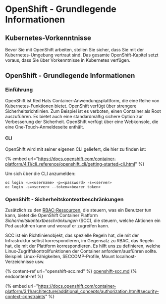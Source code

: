 # OpenShift - Grundlegende Informationen

## Kubernetes-Vorkenntnisse <a href="#a94e" id="a94e"></a>

Bevor Sie mit OpenShift arbeiten, stellen Sie sicher, dass Sie mit der Kubernetes-Umgebung vertraut sind. Das gesamte OpenShift-Kapitel setzt voraus, dass Sie über Vorkenntnisse in Kubernetes verfügen.

## OpenShift - Grundlegende Informationen

### Einführung

OpenShift ist Red Hats Container-Anwendungsplattform, die eine Reihe von Kubernetes-Funktionen bietet. OpenShift verfügt über strengere Sicherheitsrichtlinien. Zum Beispiel ist es verboten, einen Container als Root auszuführen. Es bietet auch eine standardmäßig sichere Option zur Verbesserung der Sicherheit. OpenShift verfügt über eine Webkonsole, die eine One-Touch-Anmeldeseite enthält.

#### CLI

OpenShift wird mit seiner eigenen CLI geliefert, die hier zu finden ist:

{% embed url="https://docs.openshift.com/container-platform/4.11/cli_reference/openshift_cli/getting-started-cli.html" %}

Um sich über die CLI anzumelden:
```
oc login -u=<username> -p=<password> -s=<server>
oc login -s=<server> --token=<bearer token>
```
### &#x20;<a href="#a94e" id="a94e"></a>

### **OpenShift - Sicherheitskontextbeschränkungen** <a href="#a94e" id="a94e"></a>

Zusätzlich zu den [RBAC-Ressourcen](https://docs.openshift.com/container-platform/3.11/architecture/additional\_concepts/authorization.html#architecture-additional-concepts-authorization), die steuern, was ein Benutzer tun kann, bietet die OpenShift Container Platform _Sicherheitskontextbeschränkungen_ (SCC), die steuern, welche Aktionen ein Pod ausführen kann und worauf er zugreifen kann.

SCC ist ein Richtlinienobjekt, das spezielle Regeln hat, die mit der Infrastruktur selbst korrespondieren, im Gegensatz zu RBAC, das Regeln hat, die mit der Plattform korrespondieren. Es hilft uns zu definieren, welche Linux-Zugriffskontrollfunktionen der Container anfordern/ausführen sollte. Beispiel: Linux-Fähigkeiten, SECCOMP-Profile, Mount localhost-Verzeichnisse usw.

{% content-ref url="openshift-scc.md" %}
[openshift-scc.md](openshift-scc.md)
{% endcontent-ref %}

{% embed url="https://docs.openshift.com/container-platform/3.11/architecture/additional_concepts/authorization.html#security-context-constraints" %}
